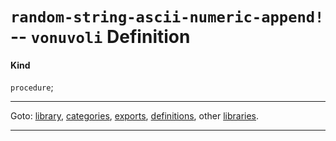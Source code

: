 

<a id='definition__vonuvoli__random-string-ascii-numeric-append_21'></a>

# `random-string-ascii-numeric-append!` -- `vonuvoli` Definition


<a id='definition__vonuvoli__random-string-ascii-numeric-append_21__kind'></a>

#### Kind

`procedure`;

----

Goto: [library](../../vonuvoli/_index.md#library__vonuvoli), [categories](../../vonuvoli/categories/_index.md#toc__vonuvoli__categories), [exports](../../vonuvoli/exports/_index.md#toc__vonuvoli__exports), [definitions](../../vonuvoli/definitions/_index.md#toc__vonuvoli__definitions), other [libraries](../../_libraries.md#toc__libraries).

----

